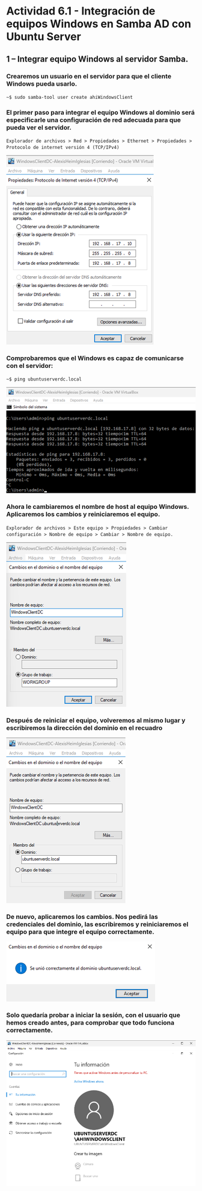 # Actividad 6.1 - Integración de equipos Windows en Samba AD con Ubuntu Server

## 1 – Integrar equipo Windows al servidor Samba.

### Crearemos un usuario en el servidor para que el cliente Windows pueda usarlo.

`~$ sudo samba-tool user create ahiWindowsClient`

### El primer paso para integrar el equipo Windows al dominio será especificarle una configuración de red adecuada para que pueda ver el servidor.

`Explorador de archivos > Red > Propiedades > Ethernet > Propiedades > Protocolo de internet versión 4 (TCP/IPv4)`

![Cap1](img/1.png)

### Comprobaremos que el Windows es capaz de comunicarse con el servidor:

`~$ ping ubuntuserverdc.local`

![Cap2](img/2.png)

### Ahora le cambiaremos el nombre de host al equipo Windows. Aplicaremos los cambios y reiniciaremos el equipo.
	
`Explorador de archivos > Este equipo > Propiedades > Cambiar configuración > Nombre de equipo > Cambiar > Nombre de equipo.`

![Cap3](img/3.png)

### Después de reiniciar el equipo, volveremos al mismo lugar y escribiremos la dirección del dominio en el recuadro 

![Cap4](img/4.png)

### De nuevo, aplicaremos los cambios. Nos pedirá las credenciales del dominio, las escribiremos y reiniciaremos el equipo para que integre el equipo correctamente.

![Cap5](img/5.png)

### Solo quedaría probar a iniciar la sesión, con el usuario que hemos creado antes, para comprobar que todo funciona correctamente.

![Cap6](img/6.png)
